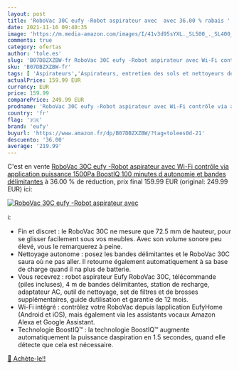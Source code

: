 ```yaml
---
layout: post
title: 'RoboVac 30C eufy -Robot aspirateur avec  avec 36.00 % rabais '
date: 2021-11-16 09:40:35
image: 'https://m.media-amazon.com/images/I/41v3d95sYXL._SL500_._SL400_.jpg'
comments: true
category: ofertas
author: 'tole.es'
slug: 'B07DBZXZBW-fr RoboVac 30C eufy -Robot aspirateur avec Wi-Fi contrôle via...'
sku: 'B07DBZXZBW-fr'
tags: [ 'Aspirateurs','Aspirateurs, entretien des sols et nettoyeurs de vitres','Cuisine et Maison','Robots aspirateurs','eufy', ]
actualPrice: 159.99 EUR
currency: EUR
price: 159.99
comparePrice: 249.99 EUR
prodname: 'RoboVac 30C eufy -Robot aspirateur avec Wi-Fi contrôle via application puissance 1500Pa BoostIQ 100 minutes d autonomie et bandes délimitantes'
country: 'fr'
flag: '🇫🇷'
brand: 'eufy'
buyurl: 'https://www.amazon.fr/dp/B07DBZXZBW/?tag=tolees0d-21'
descuento: '36.00'
average: '219.99'
---
```


C'est en vente [RoboVac 30C eufy -Robot aspirateur avec Wi-Fi contrôle via application puissance 1500Pa BoostIQ 100 minutes d autonomie et bandes délimitantes](https://www.amazon.fr/dp/B07DBZXZBW/?tag=tolees0d-21)  à  36.00 % de réduction, prix final  159.99 EUR (original: 249.99 EUR) ici:

[![RoboVac 30C eufy -Robot aspirateur avec ](https://m.media-amazon.com/images/I/41v3d95sYXL._SL500_._SL400_.jpg)](https://www.amazon.fr/dp/B07DBZXZBW/?tag=tolees0d-21)

ℹ️:

- Fin et discret : le RoboVac 30C ne mesure que 72.5 mm de hauteur, pour se glisser facilement sous vos meubles. Avec son volume sonore peu élevé, vous le remarquerez à peine.
- Nettoyage autonome : posez les bandes délimitantes et le RoboVac 30C saura où ne pas aller. Il retourne également automatiquement à sa base de charge quand il na plus de batterie.
- Vous recevrez : robot aspirateur Eufy RoboVac 30C, télécommande (piles incluses), 4 m de bandes délimitantes, station de recharge, adaptateur AC, outil de nettoyage, set de filtres et de brosses supplémentaires, guide dutilisation et garantie de 12 mois.
- Wi-Fi intégré : contrôlez votre RoboVac depuis lapplication EufyHome (Android et iOS), mais également via les assistants vocaux Amazon Alexa et Google Assistant.
- Technologie BoostIQ™ : la technologie BoostIQ™ augmente automatiquement la puissance daspiration en 1.5 secondes, quand elle détecte que cela est nécessaire.

[🛒 Achète-le!!](https://www.amazon.fr/dp/B07DBZXZBW/?tag=tolees0d-21)
